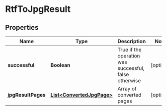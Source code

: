 
# RtfToJpgResult

## Properties
Name | Type | Description | Notes
------------ | ------------- | ------------- | -------------
**successful** | **Boolean** | True if the operation was successful, false otherwise |  [optional]
**jpgResultPages** | [**List&lt;ConvertedJpgPage&gt;**](ConvertedJpgPage.md) | Array of converted pages |  [optional]



